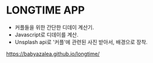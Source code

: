 # LONGTIME APP

* 커플들을 위한 간단한 디데이 계산기.
* Javascript로 디데이를 계산.
* Unsplash api로 '커플'에 관련된 사진 받아서, 배경으로 장착.

<https://babyazalea.github.io/longtime/>
